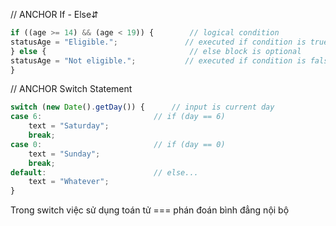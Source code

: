 // ANCHOR If - Else⇵
```js
if ((age >= 14) && (age < 19)) {        // logical condition
statusAge = "Eligible.";               // executed if condition is true
} else {                                // else block is optional
statusAge = "Not eligible.";           // executed if condition is false
}
```
// ANCHOR Switch Statement
```js
switch (new Date().getDay()) {      // input is current day
case 6:                         // if (day == 6)
	text = "Saturday";          
	break;
case 0:                         // if (day == 0)
	text = "Sunday";
	break;
default:                        // else...
	text = "Whatever";
} 
```
Trong switch việc sử dụng toán tử === phán đoán bình đẳng nội bộ
<!-- ! Không sử dụng các điều kiện phủ định nó sẽ gây nhầm lẫn rất nhiều trong khi triển khai code.  -->
